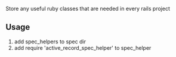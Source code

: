 Store any useful ruby classes that are needed in every rails project

Usage
-----

1. add spec_helpers to spec dir
2. add   require 'active_record_spec_helper' to spec_helper
